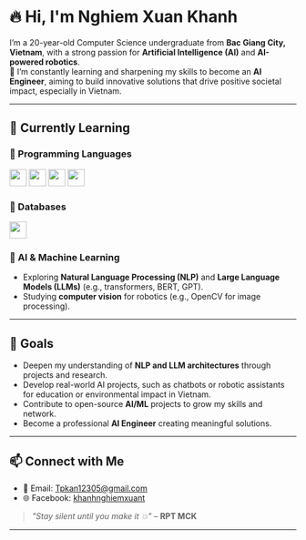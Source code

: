 # 🔥 Hi, I'm Nghiem Xuan Khanh

I’m a 20-year-old Computer Science undergraduate from **Bac Giang City, Vietnam**, with a strong passion for **Artificial Intelligence (AI)** and **AI-powered robotics**.  
🚀 I’m constantly learning and sharpening my skills to become an **AI Engineer**, aiming to build innovative solutions that drive positive societal impact, especially in Vietnam.

---

## 🧠 Currently Learning

### 📘 Programming Languages  
<img src="https://cdn.jsdelivr.net/gh/devicons/devicon/icons/c/c-original.svg" width="30"/> <img src="https://cdn.jsdelivr.net/gh/devicons/devicon/icons/cplusplus/cplusplus-original.svg" width="30"/> <img src="https://cdn.jsdelivr.net/gh/devicons/devicon/icons/python/python-original.svg" width="30"/> <img src="https://cdn.jsdelivr.net/gh/devicons/devicon/icons/java/java-original.svg" width="30"/>

### 💾 Databases  
<img src="https://cdn.jsdelivr.net/gh/devicons/devicon/icons/mysql/mysql-original.svg" width="30"/> 

### 🤖 AI & Machine Learning  
- Exploring **Natural Language Processing (NLP)** and **Large Language Models (LLMs)** (e.g., transformers, BERT, GPT).  
- Studying **computer vision** for robotics (e.g., OpenCV for image processing).  

---

## 🎯 Goals

- Deepen my understanding of **NLP and LLM architectures** through projects and research.  
- Develop real-world AI projects, such as chatbots or robotic assistants for education or environmental impact in Vietnam.  
- Contribute to open-source **AI/ML** projects to grow my skills and network.  
- Become a professional **AI Engineer** creating meaningful solutions.

---


## 📫 Connect with Me

- 📧 Email: [Tpkan12305@gmail.com](mailto:Tpkan12305@gmail.com)  
- 🌐 Facebook: [khanhnghiemxuant](https://www.facebook.com/khanhnghiemxuant)

> _"Stay silent until you make it 💥"_ – **RPT MCK**

---
